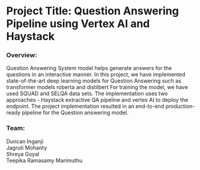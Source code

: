 # Project Title: Question Answering Pipeline using Vertex AI and Haystack 

<h3>Overview: </h3>

Question Answering System model helps generate answers for the questions in an
interactive manner. In this project, we have implemented state-of-the-art deep learning
models for Question Answering such as transformer models roberta and distilbert For
training the model, we have used SQUAD and SELQA data sets. The implementation
uses two approaches - Haystack extractive QA pipeline and vertex AI to deploy the
endpoint. The project implementation resulted in an end-to-end production-ready
pipeline for the Question answering model.

<h3>Team:</h3>
Duncan Inganji <br>
Jagruti Mohanty <br>
Shreya Goyal <br>
Teepika Ramasamy Marimuthu <br>
